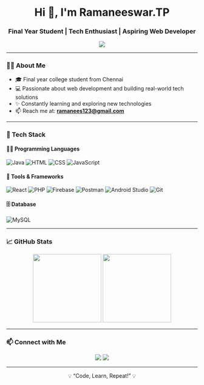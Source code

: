<h1 align="center">Hi 👋, I'm Ramaneeswar.TP</h1>
<h3 align="center">Final Year Student | Tech Enthusiast | Aspiring Web Developer</h3>

<p align="center">
  <img src="https://readme-typing-svg.herokuapp.com/?lines=Web+Development+Enthusiast;Lifelong+Learner;Building+Tech+with+Purpose;&center=true&width=440&height=45">
</p>

---

### 🧑‍💻 About Me
- 🎓 Final year college student from Chennai  
- 💻 Passionate about web development and building real-world tech solutions  
- ✨ Constantly learning and exploring new technologies  
- 📫 Reach me at: **ramanees123@gmail.com**

---

### 🔧 Tech Stack

#### 👨‍💻 Programming Languages
![Java](https://img.shields.io/badge/Java-ED8B00?style=for-the-badge&logo=java&logoColor=white)
![HTML](https://img.shields.io/badge/HTML5-E34F26?style=for-the-badge&logo=html5&logoColor=white)
![CSS](https://img.shields.io/badge/CSS3-1572B6?style=for-the-badge&logo=css3&logoColor=white)
![JavaScript](https://img.shields.io/badge/JavaScript-F7DF1E?style=for-the-badge&logo=javascript&logoColor=black)

#### 🧰 Tools & Frameworks
![React](https://img.shields.io/badge/React-20232A?style=for-the-badge&logo=react&logoColor=61DAFB)
![PHP](https://img.shields.io/badge/PHP-777BB4?style=for-the-badge&logo=php&logoColor=white)
![Firebase](https://img.shields.io/badge/Firebase-FFCA28?style=for-the-badge&logo=firebase&logoColor=black)
![Postman](https://img.shields.io/badge/Postman-FF6C37?style=for-the-badge&logo=postman&logoColor=white)
![Android Studio](https://img.shields.io/badge/Android%20Studio-3DDC84?style=for-the-badge&logo=android-studio&logoColor=white)
![Git](https://img.shields.io/badge/Git-F05032?style=for-the-badge&logo=git&logoColor=white)

#### 🗄️ Database
![MySQL](https://img.shields.io/badge/MySQL-00000F?style=for-the-badge&logo=mysql&logoColor=white)

---

### 📈 GitHub Stats

<p align="center">
  <img src="https://github-readme-stats.vercel.app/api?username=ramaneeswarTP&show_icons=true&theme=github_dark" height="180px"/>
  <img src="https://github-readme-streak-stats.herokuapp.com/?user=ramaneeswarTP&theme=github-dark" height="180px"/>
</p>

---

### 📫 Connect with Me

<p align="center">
  <a href="mailto:ramanees123@gmail.com"><img src="https://img.shields.io/badge/Gmail-D14836?style=for-the-badge&logo=gmail&logoColor=white" /></a>
  <a href="https://www.linkedin.com/in/ramaneeswartp/"><img src="https://img.shields.io/badge/LinkedIn-0A66C2?style=for-the-badge&logo=linkedin&logoColor=white" /></a>
</p>

---

<p align="center">💡 “Code, Learn, Repeat!” 💡</p>
